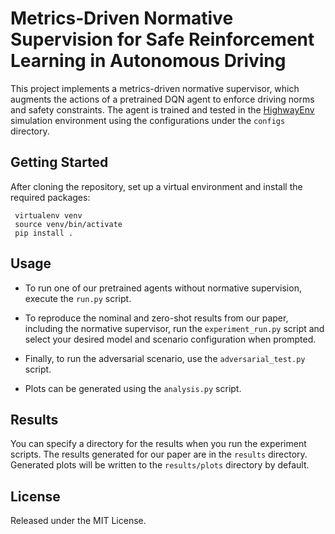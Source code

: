 # Metrics‑Driven Normative Supervision for Safe Reinforcement Learning in Autonomous Driving

This project implements a metrics-driven normative supervisor, which augments the actions of a pretrained DQN agent to enforce driving norms and safety constraints. The agent is trained and tested in the [HighwayEnv](https://github.com/Farama-Foundation/HighwayEnv/tree/master) simulation environment using the configurations under the `configs` directory.

## Getting Started

After cloning the repository, set up a virtual environment and install the required packages:
 
     virtualenv venv
     source venv/bin/activate
     pip install .

## Usage

- To run one of our pretrained agents without normative supervision, execute the `run.py` script.

- To reproduce the nominal and zero-shot results from our paper, including the normative supervisor, run the `experiment_run.py` script and select your desired model and scenario configuration when prompted.

- Finally, to run the adversarial scenario, use the `adversarial_test.py` script.

- Plots can be generated using the `analysis.py` script.

## Results

You can specify a directory for the results when you run the experiment scripts. The results generated for our paper are in the `results` directory. Generated plots will be written to the `results/plots` directory by default.


## License

Released under the MIT License.
